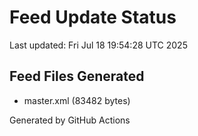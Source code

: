 # Feed Update Status
Last updated: Fri Jul 18 19:54:28 UTC 2025

## Feed Files Generated
- master.xml (83482 bytes)

Generated by GitHub Actions
